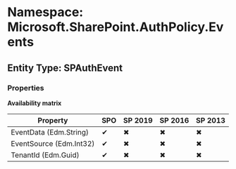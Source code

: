 # Namespace: Microsoft.SharePoint.AuthPolicy.Events

## Entity Type: SPAuthEvent

### Properties

**Availability matrix**

Property | SPO | SP 2019 | SP 2016 | SP 2013
----------|-----|---------|---------|--------
EventData (Edm.String) | ✔ | ✖ | ✖ | ✖
EventSource (Edm.Int32) | ✔ | ✖ | ✖ | ✖
TenantId (Edm.Guid) | ✔ | ✖ | ✖ | ✖

